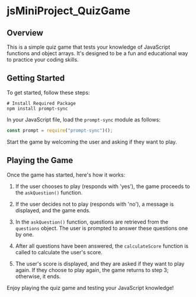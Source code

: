 # jsMiniProject_QuizGame

## Overview
This is a simple quiz game that tests your knowledge of JavaScript functions and object arrays. It's designed to be a fun and educational way to practice your coding skills.

## Getting Started
To get started, follow these steps:

```shell
# Install Required Package
npm install prompt-sync
```

In your JavaScript file, load the `prompt-sync` module as follows:

```javascript
const prompt = require("prompt-sync")();
```

Start the game by welcoming the user and asking if they want to play.

## Playing the Game
Once the game has started, here's how it works:

1. If the user chooses to play (responds with 'yes'), the game proceeds to the `askQuestion()` function.

2. If the user decides not to play (responds with 'no'), a message is displayed, and the game ends.

3. In the `askQuestion()` function, questions are retrieved from the `questions` object. The user is prompted to answer these questions one by one.

4. After all questions have been answered, the `calculateScore` function is called to calculate the user's score.

5. The user's score is displayed, and they are asked if they want to play again. If they choose to play again, the game returns to step 3; otherwise, it ends.

Enjoy playing the quiz game and testing your JavaScript knowledge!
```

